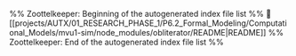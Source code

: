 %% Zoottelkeeper: Beginning of the autogenerated index file list  %%
📄 [[projects/AUTX/01_RESEARCH_PHASE_1/P6.2_Formal_Modeling/Computational_Models/mvu1-sim/node_modules/obliterator/README|README]]
%% Zoottelkeeper: End of the autogenerated index file list  %%
